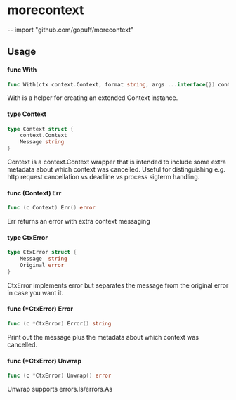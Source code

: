 # morecontext
--
    import "github.com/gopuff/morecontext"


## Usage

#### func  With

```go
func With(ctx context.Context, format string, args ...interface{}) context.Context
```
With is a helper for creating an extended Context instance.

#### type Context

```go
type Context struct {
	context.Context
	Message string
}
```

Context is a context.Context wrapper that is intended to include some extra
metadata about which context was cancelled. Useful for distinguishing e.g. http
request cancellation vs deadline vs process sigterm handling.

#### func (Context) Err

```go
func (c Context) Err() error
```
Err returns an error with extra context messaging

#### type CtxError

```go
type CtxError struct {
	Message  string
	Original error
}
```

CtxError implements error but separates the message from the original error in
case you want it.

#### func (*CtxError) Error

```go
func (c *CtxError) Error() string
```
Print out the message plus the metadata about which context was cancelled.

#### func (*CtxError) Unwrap

```go
func (c *CtxError) Unwrap() error
```
Unwrap supports errors.Is/errors.As
